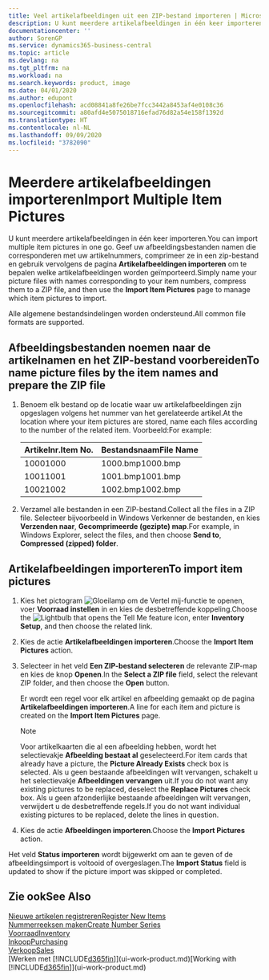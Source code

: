 ```yaml
---
title: Veel artikelafbeeldingen uit een ZIP-bestand importeren | Microsoft Docs
description: U kunt meerdere artikelafbeeldingen in één keer importeren. Geef uw afbeeldingsbestanden namen die corresponderen met uw artikelnummers, comprimeer ze in een zip-bestand en gebruik vervolgens de pagina Artikelafbeeldingen importeren om te bepalen welke artikelafbeeldingen worden geïmporteerd.
documentationcenter: ''
author: SorenGP
ms.service: dynamics365-business-central
ms.topic: article
ms.devlang: na
ms.tgt_pltfrm: na
ms.workload: na
ms.search.keywords: product, image
ms.date: 04/01/2020
ms.author: edupont
ms.openlocfilehash: acd08841a8fe26be7fcc3442a8453af4e0108c36
ms.sourcegitcommit: a80afd4e5075018716efad76d82a54e158f1392d
ms.translationtype: HT
ms.contentlocale: nl-NL
ms.lasthandoff: 09/09/2020
ms.locfileid: "3782090"
---
```

# <a name="import-multiple-item-pictures"></a><span data-ttu-id="9ac46-104">Meerdere artikelafbeeldingen importeren</span><span class="sxs-lookup"><span data-stu-id="9ac46-104">Import Multiple Item Pictures</span></span>
<span data-ttu-id="9ac46-105">U kunt meerdere artikelafbeeldingen in één keer importeren.</span><span class="sxs-lookup"><span data-stu-id="9ac46-105">You can import multiple item pictures in one go.</span></span> <span data-ttu-id="9ac46-106">Geef uw afbeeldingsbestanden namen die corresponderen met uw artikelnummers, comprimeer ze in een zip-bestand en gebruik vervolgens de pagina **Artikelafbeeldingen importeren** om te bepalen welke artikelafbeeldingen worden geïmporteerd.</span><span class="sxs-lookup"><span data-stu-id="9ac46-106">Simply name your picture files with names corresponding to your item numbers, compress them to a ZIP file, and then use the **Import Item Pictures** page to manage which item pictures to import.</span></span>

<span data-ttu-id="9ac46-107">Alle algemene bestandsindelingen worden ondersteund.</span><span class="sxs-lookup"><span data-stu-id="9ac46-107">All common file formats are supported.</span></span>

## <a name="to-name-picture-files-by-the-item-names-and-prepare-the-zip-file"></a><span data-ttu-id="9ac46-108">Afbeeldingsbestanden noemen naar de artikelnamen en het ZIP-bestand voorbereiden</span><span class="sxs-lookup"><span data-stu-id="9ac46-108">To name picture files by the item names and prepare the ZIP file</span></span>
1. <span data-ttu-id="9ac46-109">Benoem elk bestand op de locatie waar uw artikelafbeeldingen zijn opgeslagen volgens het nummer van het gerelateerde artikel.</span><span class="sxs-lookup"><span data-stu-id="9ac46-109">At the location where your item pictures are stored, name each files according to the number of the related item.</span></span> <span data-ttu-id="9ac46-110">Voorbeeld:</span><span class="sxs-lookup"><span data-stu-id="9ac46-110">For example:</span></span>

    |<span data-ttu-id="9ac46-111">Artikelnr.</span><span class="sxs-lookup"><span data-stu-id="9ac46-111">Item No.</span></span>|<span data-ttu-id="9ac46-112">Bestandsnaam</span><span class="sxs-lookup"><span data-stu-id="9ac46-112">File Name</span></span>|
    |-|-|
    |<span data-ttu-id="9ac46-113">1000</span><span class="sxs-lookup"><span data-stu-id="9ac46-113">1000</span></span>|<span data-ttu-id="9ac46-114">1000.bmp</span><span class="sxs-lookup"><span data-stu-id="9ac46-114">1000.bmp</span></span>|
    |<span data-ttu-id="9ac46-115">1001</span><span class="sxs-lookup"><span data-stu-id="9ac46-115">1001</span></span>|<span data-ttu-id="9ac46-116">1001.bmp</span><span class="sxs-lookup"><span data-stu-id="9ac46-116">1001.bmp</span></span>|
    |<span data-ttu-id="9ac46-117">1002</span><span class="sxs-lookup"><span data-stu-id="9ac46-117">1002</span></span>|<span data-ttu-id="9ac46-118">1002.bmp</span><span class="sxs-lookup"><span data-stu-id="9ac46-118">1002.bmp</span></span>|

2. <span data-ttu-id="9ac46-119">Verzamel alle bestanden in een ZIP-bestand.</span><span class="sxs-lookup"><span data-stu-id="9ac46-119">Collect all the files in a ZIP file.</span></span> <span data-ttu-id="9ac46-120">Selecteer bijvoorbeeld in Windows Verkenner de bestanden, en kies **Verzenden naar**, **Gecomprimeerde (gezipte) map**.</span><span class="sxs-lookup"><span data-stu-id="9ac46-120">For example, in Windows Explorer, select the files, and then choose **Send to**, **Compressed (zipped) folder**.</span></span>     

## <a name="to-import-item-pictures"></a><span data-ttu-id="9ac46-121">Artikelafbeeldingen importeren</span><span class="sxs-lookup"><span data-stu-id="9ac46-121">To import item pictures</span></span>
1. <span data-ttu-id="9ac46-122">Kies het pictogram ![Gloeilamp om de Vertel mij-functie te openen](media/ui-search/search_small.png "Vertel me wat u wilt doen"), voer **Voorraad instellen** in en kies de desbetreffende koppeling.</span><span class="sxs-lookup"><span data-stu-id="9ac46-122">Choose the ![Lightbulb that opens the Tell Me feature](media/ui-search/search_small.png "Tell me what you want to do") icon, enter **Inventory Setup**, and then choose the related link.</span></span>
2. <span data-ttu-id="9ac46-123">Kies de actie **Artikelafbeeldingen importeren**.</span><span class="sxs-lookup"><span data-stu-id="9ac46-123">Choose the **Import Item Pictures** action.</span></span>
3. <span data-ttu-id="9ac46-124">Selecteer in het veld **Een ZIP-bestand selecteren** de relevante ZIP-map en kies de knop **Openen**.</span><span class="sxs-lookup"><span data-stu-id="9ac46-124">In the **Select a ZIP file** field, select the relevant ZIP folder, and then choose the **Open** button.</span></span>

    <span data-ttu-id="9ac46-125">Er wordt een regel voor elk artikel en afbeelding gemaakt op de pagina **Artikelafbeeldingen importeren**.</span><span class="sxs-lookup"><span data-stu-id="9ac46-125">A line for each item and picture is created on the **Import Item Pictures** page.</span></span>

    > [!NOTE]
    > <span data-ttu-id="9ac46-126">Voor artikelkaarten die al een afbeelding hebben, wordt het selectievakje **Afbeelding bestaat al** geselecteerd.</span><span class="sxs-lookup"><span data-stu-id="9ac46-126">For item cards that already have a picture, the **Picture Already Exists** check box is selected.</span></span> <span data-ttu-id="9ac46-127">Als u geen bestaande afbeeldingen wilt vervangen, schakelt u het selectievakje **Afbeeldingen vervangen** uit.</span><span class="sxs-lookup"><span data-stu-id="9ac46-127">If you do not want any existing pictures to be replaced, deselect the **Replace Pictures** check box.</span></span> <span data-ttu-id="9ac46-128">Als u geen afzonderlijke bestaande afbeeldingen wilt vervangen, verwijdert u de desbetreffende regels.</span><span class="sxs-lookup"><span data-stu-id="9ac46-128">If you do not want individual existing pictures to be replaced, delete the lines in question.</span></span>

3. <span data-ttu-id="9ac46-129">Kies de actie **Afbeeldingen importeren**.</span><span class="sxs-lookup"><span data-stu-id="9ac46-129">Choose the **Import Pictures** action.</span></span>

<span data-ttu-id="9ac46-130">Het veld **Status importeren** wordt bijgewerkt om aan te geven of de afbeeldingsimport is voltooid of overgeslagen.</span><span class="sxs-lookup"><span data-stu-id="9ac46-130">The **Import Status** field is updated to show if the picture import was skipped or completed.</span></span>       

## <a name="see-also"></a><span data-ttu-id="9ac46-131">Zie ook</span><span class="sxs-lookup"><span data-stu-id="9ac46-131">See Also</span></span>
[<span data-ttu-id="9ac46-132">Nieuwe artikelen registreren</span><span class="sxs-lookup"><span data-stu-id="9ac46-132">Register New Items</span></span>](inventory-how-register-new-items.md)  
[<span data-ttu-id="9ac46-133">Nummerreeksen maken</span><span class="sxs-lookup"><span data-stu-id="9ac46-133">Create Number Series</span></span>](ui-create-number-series.md)  
[<span data-ttu-id="9ac46-134">Voorraad</span><span class="sxs-lookup"><span data-stu-id="9ac46-134">Inventory</span></span>](inventory-manage-inventory.md)  
[<span data-ttu-id="9ac46-135">Inkoop</span><span class="sxs-lookup"><span data-stu-id="9ac46-135">Purchasing</span></span>](purchasing-manage-purchasing.md)  
[<span data-ttu-id="9ac46-136">Verkoop</span><span class="sxs-lookup"><span data-stu-id="9ac46-136">Sales</span></span>](sales-manage-sales.md)  
<span data-ttu-id="9ac46-137">[Werken met [!INCLUDE[d365fin](includes/d365fin_md.md)]](ui-work-product.md)</span><span class="sxs-lookup"><span data-stu-id="9ac46-137">[Working with [!INCLUDE[d365fin](includes/d365fin_md.md)]](ui-work-product.md)</span></span>
